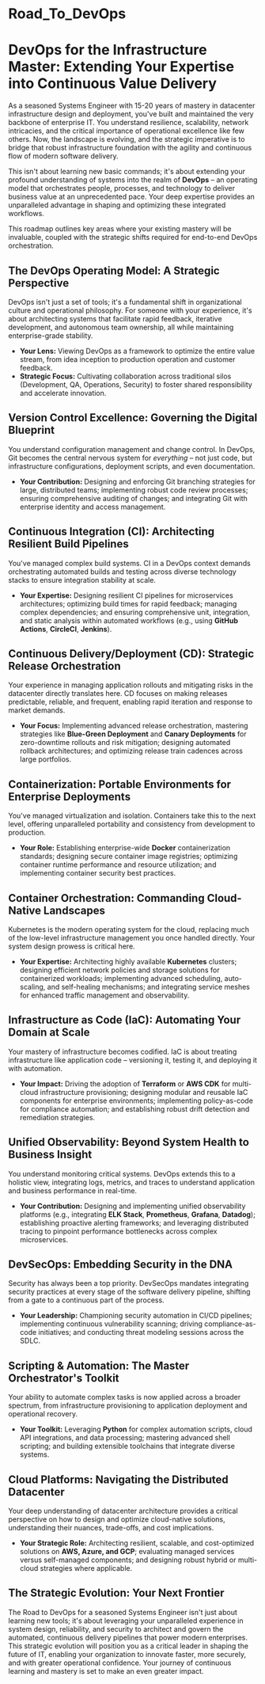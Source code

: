 # Road_To_DevOps
# DevOps for the Infrastructure Master: Extending Your Expertise into Continuous Value Delivery

As a seasoned Systems Engineer with 15-20 years of mastery in datacenter infrastructure design and deployment, you've built and maintained the very backbone of enterprise IT. You understand resilience, scalability, network intricacies, and the critical importance of operational excellence like few others. Now, the landscape is evolving, and the strategic imperative is to bridge that robust infrastructure foundation with the agility and continuous flow of modern software delivery.

This isn't about learning new basic commands; it's about extending your profound understanding of systems into the realm of **DevOps** – an operating model that orchestrates people, processes, and technology to deliver business value at an unprecedented pace. Your deep expertise provides an unparalleled advantage in shaping and optimizing these integrated workflows.

This roadmap outlines key areas where your existing mastery will be invaluable, coupled with the strategic shifts required for end-to-end DevOps orchestration.

## The DevOps Operating Model: A Strategic Perspective

DevOps isn't just a set of tools; it's a fundamental shift in organizational culture and operational philosophy. For someone with your experience, it's about architecting systems that facilitate rapid feedback, iterative development, and autonomous team ownership, all while maintaining enterprise-grade stability.

* **Your Lens:** Viewing DevOps as a framework to optimize the entire value stream, from idea inception to production operation and customer feedback.
* **Strategic Focus:** Cultivating collaboration across traditional silos (Development, QA, Operations, Security) to foster shared responsibility and accelerate innovation.

## Version Control Excellence: Governing the Digital Blueprint

You understand configuration management and change control. In DevOps, Git becomes the central nervous system for *everything* – not just code, but infrastructure configurations, deployment scripts, and even documentation.

* **Your Contribution:** Designing and enforcing Git branching strategies for large, distributed teams; implementing robust code review processes; ensuring comprehensive auditing of changes; and integrating Git with enterprise identity and access management.

## Continuous Integration (CI): Architecting Resilient Build Pipelines

You've managed complex build systems. CI in a DevOps context demands orchestrating automated builds and testing across diverse technology stacks to ensure integration stability at scale.

* **Your Expertise:** Designing resilient CI pipelines for microservices architectures; optimizing build times for rapid feedback; managing complex dependencies; and ensuring comprehensive unit, integration, and static analysis within automated workflows (e.g., using **GitHub Actions**, **CircleCI**, **Jenkins**).

## Continuous Delivery/Deployment (CD): Strategic Release Orchestration

Your experience in managing application rollouts and mitigating risks in the datacenter directly translates here. CD focuses on making releases predictable, reliable, and frequent, enabling rapid iteration and response to market demands.

* **Your Focus:** Implementing advanced release orchestration, mastering strategies like **Blue-Green Deployment** and **Canary Deployments** for zero-downtime rollouts and risk mitigation; designing automated rollback architectures; and optimizing release train cadences across large portfolios.

## Containerization: Portable Environments for Enterprise Deployments

You've managed virtualization and isolation. Containers take this to the next level, offering unparalleled portability and consistency from development to production.

* **Your Role:** Establishing enterprise-wide **Docker** containerization standards; designing secure container image registries; optimizing container runtime performance and resource utilization; and implementing container security best practices.

## Container Orchestration: Commanding Cloud-Native Landscapes

Kubernetes is the modern operating system for the cloud, replacing much of the low-level infrastructure management you once handled directly. Your system design prowess is critical here.

* **Your Expertise:** Architecting highly available **Kubernetes** clusters; designing efficient network policies and storage solutions for containerized workloads; implementing advanced scheduling, auto-scaling, and self-healing mechanisms; and integrating service meshes for enhanced traffic management and observability.

## Infrastructure as Code (IaC): Automating Your Domain at Scale

Your mastery of infrastructure becomes codified. IaC is about treating infrastructure like application code – versioning it, testing it, and deploying it with automation.

* **Your Impact:** Driving the adoption of **Terraform** or **AWS CDK** for multi-cloud infrastructure provisioning; designing modular and reusable IaC components for enterprise environments; implementing policy-as-code for compliance automation; and establishing robust drift detection and remediation strategies.

## Unified Observability: Beyond System Health to Business Insight

You understand monitoring critical systems. DevOps extends this to a holistic view, integrating logs, metrics, and traces to understand application and business performance in real-time.

* **Your Contribution:** Designing and implementing unified observability platforms (e.g., integrating **ELK Stack**, **Prometheus**, **Grafana**, **Datadog**); establishing proactive alerting frameworks; and leveraging distributed tracing to pinpoint performance bottlenecks across complex microservices.

## DevSecOps: Embedding Security in the DNA

Security has always been a top priority. DevSecOps mandates integrating security practices at every stage of the software delivery pipeline, shifting from a gate to a continuous part of the process.

* **Your Leadership:** Championing security automation in CI/CD pipelines; implementing continuous vulnerability scanning; driving compliance-as-code initiatives; and conducting threat modeling sessions across the SDLC.

## Scripting & Automation: The Master Orchestrator's Toolkit

Your ability to automate complex tasks is now applied across a broader spectrum, from infrastructure provisioning to application deployment and operational recovery.

* **Your Toolkit:** Leveraging **Python** for complex automation scripts, cloud API integrations, and data processing; mastering advanced shell scripting; and building extensible toolchains that integrate diverse systems.

## Cloud Platforms: Navigating the Distributed Datacenter

Your deep understanding of datacenter architecture provides a critical perspective on how to design and optimize cloud-native solutions, understanding their nuances, trade-offs, and cost implications.

* **Your Strategic Role:** Architecting resilient, scalable, and cost-optimized solutions on **AWS, Azure, and GCP**; evaluating managed services versus self-managed components; and designing robust hybrid or multi-cloud strategies where applicable.

## The Strategic Evolution: Your Next Frontier

The Road to DevOps for a seasoned Systems Engineer isn't just about learning new tools; it's about leveraging your unparalleled experience in system design, reliability, and security to architect and govern the automated, continuous delivery pipelines that power modern enterprises. This strategic evolution will position you as a critical leader in shaping the future of IT, enabling your organization to innovate faster, more securely, and with greater operational confidence. Your journey of continuous learning and mastery is set to make an even greater impact.
